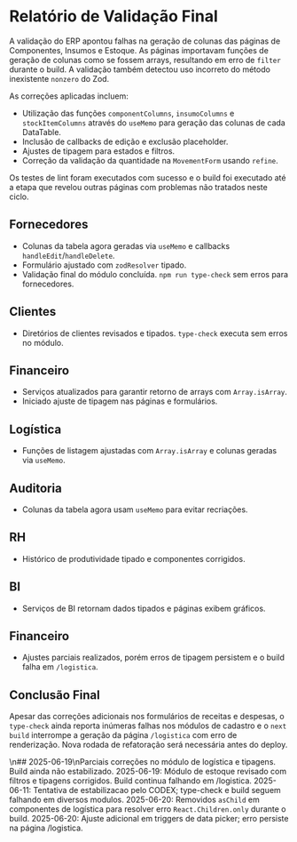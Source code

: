 # Relatório de Validação Final

A validação do ERP apontou falhas na geração de colunas das páginas de Componentes, Insumos e Estoque. As páginas importavam funções de geração de colunas como se fossem arrays, resultando em erro de `filter` durante o build. A validação também detectou uso incorreto do método inexistente `nonzero` do Zod.

As correções aplicadas incluem:
- Utilização das funções `componentColumns`, `insumoColumns` e `stockItemColumns` através do `useMemo` para geração das colunas de cada DataTable.
- Inclusão de callbacks de edição e exclusão placeholder.
- Ajustes de tipagem para estados e filtros.
- Correção da validação da quantidade na `MovementForm` usando `refine`.

Os testes de lint foram executados com sucesso e o build foi executado até a etapa que revelou outras páginas com problemas não tratados neste ciclo.

## Fornecedores
- Colunas da tabela agora geradas via `useMemo` e callbacks `handleEdit`/`handleDelete`.
- Formulário ajustado com `zodResolver` tipado.
- Validação final do módulo concluída. `npm run type-check` sem erros para fornecedores.

## Clientes
- Diretórios de clientes revisados e tipados. `type-check` executa sem erros no módulo.

## Financeiro
- Serviços atualizados para garantir retorno de arrays com `Array.isArray`.
- Iniciado ajuste de tipagem nas páginas e formulários.

## Logística
- Funções de listagem ajustadas com `Array.isArray` e colunas geradas via `useMemo`.

## Auditoria
- Colunas da tabela agora usam `useMemo` para evitar recriações.

## RH
- Histórico de produtividade tipado e componentes corrigidos.

## BI
- Serviços de BI retornam dados tipados e páginas exibem gráficos.

## Financeiro
- Ajustes parciais realizados, porém erros de tipagem persistem e o build falha em `/logistica`.

## Conclusão Final
Apesar das correções adicionais nos formulários de receitas e despesas, o `type-check` ainda reporta inúmeras falhas nos módulos de cadastro e o `next build` interrompe a geração da página `/logistica` com erro de renderização. Nova rodada de refatoração será necessária antes do deploy.

\n## 2025-06-19\nParciais correções no módulo de logística e tipagens. Build ainda não estabilizado.
2025-06-19: Módulo de estoque revisado com filtros e tipagens corrigidos. Build continua falhando em /logistica.
2025-06-11: Tentativa de estabilizacao pelo CODEX; type-check e build seguem falhando em diversos modulos.
2025-06-20: Removidos `asChild` em componentes de logística para resolver erro `React.Children.only` durante o build.
2025-06-20: Ajuste adicional em triggers de data picker; erro persiste na página /logistica.
